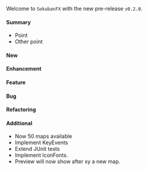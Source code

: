 Welcome to `SokubanFX` with the new pre-release `v0.2.0`.



#### Summary
* Point
* Other point



#### New



#### Enhancement



#### Feature



#### Bug



#### Refactoring



#### Additional



[//]: # (Issues which will be integrated in this release)
- Now 50 maps available
- Implement KeyEvents
- Extend JUnit tests
- Implement IconFonts.
- Preview will now show after xy a new map.
